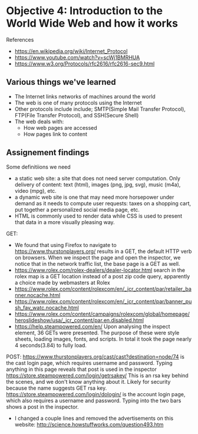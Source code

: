 # Objective 4: Introduction to the World Wide Web and how it works

References 
- https://en.wikipedia.org/wiki/Internet_Protocol
- https://www.youtube.com/watch?v=scWj1BMRHUA
- https://www.w3.org/Protocols/rfc2616/rfc2616-sec9.html

## Various things we've learned
- The Internet links networks of machines around the world
- The web is one of many protocols using the Internet
- Other protocols include include; SMTP(Simple Mail Transfer Protocol), FTP(File Transfer Protocol), and SSH(Secure Shell)
- The web deals with:
	* How web pages are accessed
	* How pages link to content

## Assignement findings

Some definitiions we need
- a static web site: a site that does not need server computation. Only delivery of content: text (html), images (png, jpg, svg), music (m4a), video (mpg), etc.
- a dynamic web site is one that may need more horsepower under demand as it needs to compute user requests: taxes on a shopping cart, put together a personalized social media page, etc.
- HTML is commonly used to render data while CSS is used to present that data in a more visually pleasing way.

GET:
* We found that using Firefox to navigate to https://www.thurstonplayers.org/  results in a GET, the default HTTP verb on browsers.
When we inspect the page and open the inspector, we notice that in the network traffic list, the base page is a GET as well.
* https://www.rolex.com/rolex-dealers/dealer-locator.html search in the rolex map is a GET location instead of a post zip code query, apparently a choice made by webmasters at Rolex
* https://www.rolex.com/content/rolexcom/en/_jcr_content/par/retailer_banner.nocache.html
* https://www.rolex.com/content/rolexcom/en/_jcr_content/par/banner_push_fav_watc.nocache.html
* https://www.rolex.com/content/campaigns/rolexcom/global/homepage/heroslideshow/usa/_jcr_content/par.en.disabled.html
* https://help.steampowered.com/en/ Upon analysing the inspect element, 36 GETs were presented. The purpose of these were style sheets, loading images, fonts, and scripts. In total it took the page nearly 4 seconds(3.84) to fully load.

POST:
https://www.thurstonplayers.org/cast/cast?destination=node/74 is the cast login page, which requires username and password. Typing anything in this page reveals that post is used in the inspector
https://store.steampowered.com/login/getrsakey/ This is an rsa key behind the scenes, and we don't know anything about it. Likely for security because the name suggests GET rsa key.
https://store.steampowered.com/login/dologin/ is the account login page, which also requires a username and password. Typing into the two bars shows a post in the inspector.

* I changed a couple lines and removed the advertisements on this website: http://science.howstuffworks.com/question493.htm